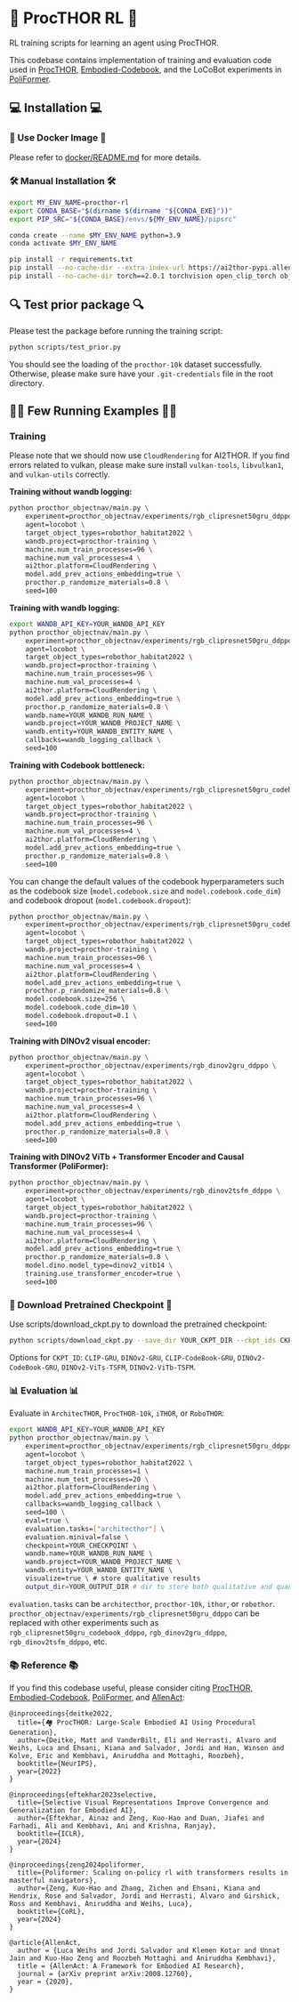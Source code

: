 # 🚀 ProcTHOR RL 🚀

RL training scripts for learning an agent using ProcTHOR.

This codebase contains implementation of training and evaluation code used in [ProcTHOR](https://procthor.allenai.org/), [Embodied-Codebook](https://embodied-codebook.github.io/), and the LoCoBot experiments in [PoliFormer](https://poliformer.allen.ai/).

## 💻 Installation 💻

### 🐳 Use Docker Image 🐳
Please refer to [docker/README.md](docker/README.md) for more details.

### 🛠️ Manual Installation 🛠️
```bash
export MY_ENV_NAME=procthor-rl
export CONDA_BASE="$(dirname $(dirname "${CONDA_EXE}"))"
export PIP_SRC="${CONDA_BASE}/envs/${MY_ENV_NAME}/pipsrc"

conda create --name $MY_ENV_NAME python=3.9
conda activate $MY_ENV_NAME

pip install -r requirements.txt
pip install --no-cache-dir --extra-index-url https://ai2thor-pypi.allenai.org ai2thor==0+ca10d107fb46cb051dba99af484181fda9947a28
pip install --no-cache-dir torch==2.0.1 torchvision open_clip_torch objaverse objathor
```

## 🔍 Test prior package 🔍
Please test the package before running the training script:
```bash
python scripts/test_prior.py
```
You should see the loading of the `procthor-10k` dataset successfully.
Otherwise, please make sure have your `.git-credentials` file in the root directory.

## 🏃‍♂️ Few Running Examples 🏃‍♂️

### Training
Please note that we should now use `CloudRendering` for AI2THOR.
If you find errors related to vulkan, please make sure install `vulkan-tools`, `libvulkan1`, and `vulkan-utils` correctly.️

**Training without wandb logging:**
```bash
python procthor_objectnav/main.py \
    experiment=procthor_objectnav/experiments/rgb_clipresnet50gru_ddppo \
    agent=locobot \
    target_object_types=robothor_habitat2022 \
    wandb.project=procthor-training \
    machine.num_train_processes=96 \
    machine.num_val_processes=4 \
    ai2thor.platform=CloudRendering \
    model.add_prev_actions_embedding=true \
    procthor.p_randomize_materials=0.8 \
    seed=100
```

**Training with wandb logging:**
```bash
export WANDB_API_KEY=YOUR_WANDB_API_KEY
python procthor_objectnav/main.py \
    experiment=procthor_objectnav/experiments/rgb_clipresnet50gru_ddppo \
    agent=locobot \
    target_object_types=robothor_habitat2022 \
    wandb.project=procthor-training \
    machine.num_train_processes=96 \
    machine.num_val_processes=4 \
    ai2thor.platform=CloudRendering \
    model.add_prev_actions_embedding=true \
    procthor.p_randomize_materials=0.8 \
    wandb.name=YOUR_WANDB_RUN_NAME \
    wandb.project=YOUR_WANDB_PROJECT_NAME \
    wandb.entity=YOUR_WANDB_ENTITY_NAME \
    callbacks=wandb_logging_callback \
    seed=100
```

**Training with Codebook bottleneck:**
```bash
python procthor_objectnav/main.py \
    experiment=procthor_objectnav/experiments/rgb_clipresnet50gru_codebook_ddppo \
    agent=locobot \
    target_object_types=robothor_habitat2022 \
    wandb.project=procthor-training \
    machine.num_train_processes=96 \
    machine.num_val_processes=4 \
    ai2thor.platform=CloudRendering \
    model.add_prev_actions_embedding=true \
    procthor.p_randomize_materials=0.8 \
    seed=100
```

You can change the default values of the codebook hyperparameters such as the codebook size (`model.codebook.size` and `model.codebook.code_dim`) and codebook dropout (`model.codebook.dropout`):
```bash
python procthor_objectnav/main.py \
    experiment=procthor_objectnav/experiments/rgb_clipresnet50gru_codebook_ddppo \
    agent=locobot \
    target_object_types=robothor_habitat2022 \
    wandb.project=procthor-training \
    machine.num_train_processes=96 \
    machine.num_val_processes=4 \
    ai2thor.platform=CloudRendering \
    model.add_prev_actions_embedding=true \
    procthor.p_randomize_materials=0.8 \
    model.codebook.size=256 \
    model.codebook.code_dim=10 \
    model.codebook.dropout=0.1 \
    seed=100
```

**Training with DINOv2 visual encoder:**
```bash
python procthor_objectnav/main.py \
    experiment=procthor_objectnav/experiments/rgb_dinov2gru_ddppo \
    agent=locobot \
    target_object_types=robothor_habitat2022 \
    wandb.project=procthor-training \
    machine.num_train_processes=96 \
    machine.num_val_processes=4 \
    ai2thor.platform=CloudRendering \
    model.add_prev_actions_embedding=true \
    procthor.p_randomize_materials=0.8 \
    seed=100
```

**Training with DINOv2 ViTb + Transformer Encoder and Causal Transformer (PoliFormer):**
```bash
python procthor_objectnav/main.py \
    experiment=procthor_objectnav/experiments/rgb_dinov2tsfm_ddppo \
    agent=locobot \
    target_object_types=robothor_habitat2022 \
    wandb.project=procthor-training \
    machine.num_train_processes=96 \
    machine.num_val_processes=4 \
    ai2thor.platform=CloudRendering \
    model.add_prev_actions_embedding=true \
    procthor.p_randomize_materials=0.8 \
    model.dino.model_type=dinov2_vitb14 \
    training.use_transformer_encoder=true \
    seed=100
```

### 💾 Download Pretrained Checkpoint 💾

Use scripts/download_ckpt.py to download the pretrained checkpoint:
```bash
python scripts/download_ckpt.py --save_dir YOUR_CKPT_DIR --ckpt_ids CKPT_ID
```
Options for `CKPT_ID`: `CLIP-GRU`, `DINOv2-GRU`, `CLIP-CodeBook-GRU`, `DINOv2-CodeBook-GRU`, `DINOv2-ViTs-TSFM`, `DINOv2-ViTb-TSFM`.

### 📊 Evaluation 📊
Evaluate in `ArchitecTHOR`, `ProcTHOR-10k`, `iTHOR`, or `RoboTHOR`:
```bash
export WANDB_API_KEY=YOUR_WANDB_API_KEY
python procthor_objectnav/main.py \
    experiment=procthor_objectnav/experiments/rgb_clipresnet50gru_ddppo \
    agent=locobot \
    target_object_types=robothor_habitat2022 \
    machine.num_train_processes=1 \
    machine.num_test_processes=20 \
    ai2thor.platform=CloudRendering \
    model.add_prev_actions_embedding=true \
    callbacks=wandb_logging_callback \
    seed=100 \
    eval=true \
    evaluation.tasks=["architecthor"] \
    evaluation.minival=false \
    checkpoint=YOUR_CHECKPOINT \
    wandb.name=YOUR_WANDB_RUN_NAME \
    wandb.project=YOUR_WANDB_PROJECT_NAME \
    wandb.entity=YOUR_WANDB_ENTITY_NAME \
    visualize=true \ # store qualitative results
    output_dir=YOUR_OUTPUT_DIR # dir to store both qualitative and quantitative results
```
`evaluation.tasks` can be `architecthor`, `procthor-10k`, `ithor`, or `robothor`.
`procthor_objectnav/experiments/rgb_clipresnet50gru_ddppo` can be replaced with other experiments such as `rgb_clipresnet50gru_codebook_ddppo`, `rgb_dinov2gru_ddppo`, `rgb_dinov2tsfm_ddppo`, etc.

### 📚 Reference 📚

If you find this codebase useful, please consider citing [ProcTHOR](https://arxiv.org/abs/2206.06994), [Embodied-Codebook](https://arxiv.org/abs/2311.04193), [PoliFormer](https://poliformer.allen.ai/), and [AllenAct](https://arxiv.org/abs/2008.12760):
```
@inproceedings{deitke2022️,
  title={🏘️ ProcTHOR: Large-Scale Embodied AI Using Procedural Generation},
  author={Deitke, Matt and VanderBilt, Eli and Herrasti, Alvaro and Weihs, Luca and Ehsani, Kiana and Salvador, Jordi and Han, Winson and Kolve, Eric and Kembhavi, Aniruddha and Mottaghi, Roozbeh},
  booktitle={NeurIPS},
  year={2022}
}

@inproceedings{eftekhar2023selective,
  title={Selective Visual Representations Improve Convergence and Generalization for Embodied AI},
  author={Eftekhar, Ainaz and Zeng, Kuo-Hao and Duan, Jiafei and Farhadi, Ali and Kembhavi, Ani and Krishna, Ranjay},
  booktitle={ICLR},
  year={2024}
}

@inproceedings{zeng2024poliformer,
  title={Poliformer: Scaling on-policy rl with transformers results in masterful navigators},
  author={Zeng, Kuo-Hao and Zhang, Zichen and Ehsani, Kiana and Hendrix, Rose and Salvador, Jordi and Herrasti, Alvaro and Girshick, Ross and Kembhavi, Aniruddha and Weihs, Luca},
  booktitle={CoRL},
  year={2024}
}

@article{AllenAct,
  author = {Luca Weihs and Jordi Salvador and Klemen Kotar and Unnat Jain and Kuo-Hao Zeng and Roozbeh Mottaghi and Aniruddha Kembhavi},
  title = {AllenAct: A Framework for Embodied AI Research},
  journal = {arXiv preprint arXiv:2008.12760},
  year = {2020},
}
```
